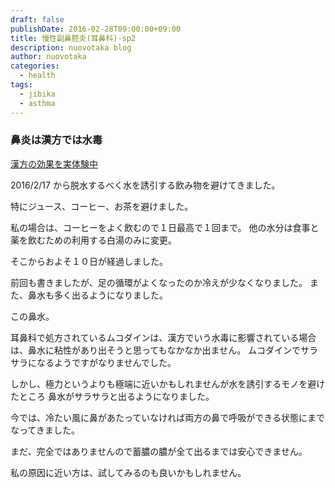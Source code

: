 ```yaml
---
draft: false
publishDate: 2016-02-28T09:00:00+09:00
title: 慢性副鼻腔炎(耳鼻科)-sp2
description: nuovotaka blog
author: nuovotaka
categories:
  - health
tags:
  - jibika
  - asthma
---
```


### 鼻炎は漢方では水毒

[漢方の効果を実体験中](http://blog.nuovotaka.com/2016/02/kokyuki-part25/index.html)

2016/2/17 から脱水するべく水を誘引する飲み物を避けてきました。

特にジュース、コーヒー、お茶を避けました。

私の場合は、コーヒーをよく飲むので１日最高で１回まで。
他の水分は食事と薬を飲むための利用する白湯のみに変更。

そこからおよそ１０日が経過しました。

前回も書きましたが、足の循環がよくなったのか冷えが少なくなりました。
また、鼻水も多く出るようになりました。

この鼻水。

耳鼻科で処方されているムコダインは、漢方でいう水毒に影響されている場合は、鼻水に粘性があり出そうと思ってもなかなか出ません。
ムコダインでサラサラになるようですがなりませんでした。

しかし、極力というよりも極端に近いかもしれませんが水を誘引するモノを避けたところ
鼻水がサラサラと出るようになりました。

今では、冷たい風に鼻があたっていなければ両方の鼻で呼吸ができる状態にまでなってきました。

まだ、完全ではありませんので蓄膿の膿が全て出るまでは安心できません。

私の原因に近い方は、試してみるのも良いかもしれません。

